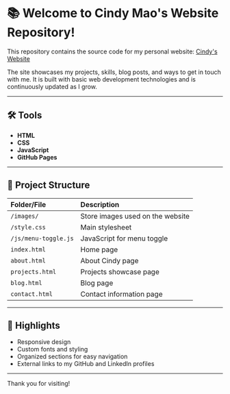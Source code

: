 # 📚 Welcome to Cindy Mao's Website Repository!

This repository contains the source code for my personal website: [Cindy's Website](https://maokuanghsin.github.io/)

The site showcases my projects, skills, blog posts, and ways to get in touch with me. It is built with basic web development technologies and is continuously updated as I grow.

---

## 🛠️ Tools

- **HTML**
- **CSS**
- **JavaScript**
- **GitHub Pages** 

---

## 🚀 Project Structure

| Folder/File | Description |
|:---|:---|
| `/images/` | Store images used on the website |
| `/style.css` | Main stylesheet |
| `/js/menu-toggle.js` | JavaScript for menu toggle |
| `index.html` | Home page |
| `about.html` | About Cindy page |
| `projects.html` | Projects showcase page |
| `blog.html` | Blog page |
| `contact.html` | Contact information page |

---

## 🌟 Highlights

- Responsive design
- Custom fonts and styling
- Organized sections for easy navigation
- External links to my GitHub and LinkedIn profiles

---

Thank you for visiting!
